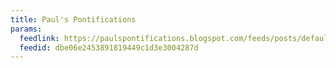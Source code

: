 ```yaml
---
title: Paul's Pontifications
params:
  feedlink: https://paulspontifications.blogspot.com/feeds/posts/default?alt=rss
  feedid: dbe06e2453891819449c1d3e3004287d
---
```

